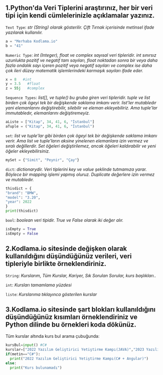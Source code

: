   ## 1.Python'da Veri Tiplerini araştırınız, her bir veri tipi için kendi cümlelerinizle açıklamalar yazınız.
  
  `Text Type`: *str (String) olarak gösterilir. Çift Tırnak içerisinde metinsel ifade yazılarak kullanılır.*
  ```python
  a = "Merhaba Kodlama.io"
  b = "41"
  ```
  
  `Numeric Type`: *int (Integer), float ve complex sayısal veri tipleridir. int sınırsız uzunlukta pozitif ve negatif tam sayıları, float noktadan sonra bir veya daha fazla ondalık sayı içeren pozitif veya negatif sayıları ve complex ise daha çok ileri düzey matematik işlemlerindeki karmaşık sayıları ifade eder.*
  ```python
  x = 8   #int
  y = 3.5   #float 
  z = 55j   #complex
  ```
  
  `Sequence Types`: *list[], ve tuple() bu gruba giren veri tipleridir. tuple ve list birden çok ögeyi tek bir değişkende saklama imkanı verir. list'ler mutabledır yani elemanlarını değiştirebilir, silebilir ve eleman ekleyebiliriz. Ama tuple'lar immutabledır, elemanlarını değiştiremeyiz.*
  ```python
  aListe = ["Kitap", 34, 41, 6, "İstanbul"]
  aTuple = ("Kitap", 34, 41, 6, "İstanbul")
  ```
  
  `set`: *list ve tuple'lar gibi birden çok ögeyi tek bir değişkende saklama imkanı verir. Ama list ve tuple'ların aksine yinelenen elemanlara izin vermez ve sıralı değillerdir. Set öğeleri değiştirilemez, ancak öğeleri kaldırabilir ve yeni öğeler ekleyebilirsiniz.*
  ```python
  mySet = {"Simit", "Peynir", "Çay"}
  ```
  
  `dict`: *dictionarydir. Veri tiplerini key ve value şeklinde tutmamıza yarar. Böylece bir mapping işlemi yapmış oluruz. Duplicate değerlere izin vermez ve mutabledır.*
  ```python
  thisdict = {
  "brand": "BMW",
  "model": "3.20",
  "year": 2022
  }
  print(thisdict)
  ```
  
  `bool`: *boolean veri tipidir. True ve False olarak iki değer alır.*
  ```python
  isEmpty = True
  isEmpty = False
  ```
  
  ## 2.Kodlama.io sitesinde değişken olarak kullanıldığını düşündüğünüz verileri, veri tipleriyle birlikte örneklendiriniz.
  
  `String`: *Kurslarım, Tüm Kurslar, Kariyer, Sık Sorulan Sorular, kurs başlıkları..*

  `int`: *Kursları tamamlama yüzdesi*

  `liste`: *Kurslarıma tıklayınca gösterilen kurslar*
  
  ## 3.Kodlama.io sitesinde şart blokları kullanıldığını düşündüğünüz kısımları örneklendiriniz ve Python dilinde bu örnekleri koda dökünüz.
  
  Tüm kurslar altında kurs bul arama çubuğunda:
  ```python
  kursBul=input() #C#
  kurslar=["2022 Yazılım Geliştirici Yetiştirme Kampı(JAVA)","2023 Yazılım Geliştirici Yetiştirme Kampı(Python&Selenium)","Yazılım Geliştirici Yetiştirme Kampı(JAVA+REACT)","Yazılım Geliştirici Yetiştirme Kampı(JavaScript)", "Yazılım Geliştirici Yetiştirme Kampı(C# + Angular)", "Yazılım Geliştirici Yetiştirme Kampı(.Net)", "Programlamaya Giriş İçin Temel Kurs"]
  if(metin=="C#"):
    print("2022 Yazılım Geliştirici Yetiştirme Kampı(C# + Angular)")
  else:
    print("Kurs bulunamadı")
  ```
    
